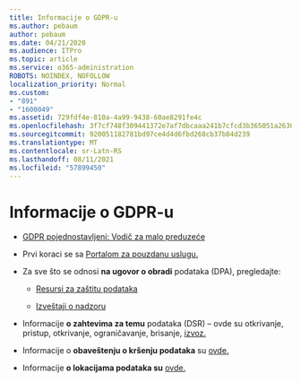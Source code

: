 ```yaml
---
title: Informacije o GDPR-u
ms.author: pebaum
author: pebaum
ms.date: 04/21/2020
ms.audience: ITPro
ms.topic: article
ms.service: o365-administration
ROBOTS: NOINDEX, NOFOLLOW
localization_priority: Normal
ms.custom:
- "891"
- "1600049"
ms.assetid: 729fdf4e-810a-4a99-9438-60ae8291fe4c
ms.openlocfilehash: 3f7cf748f309441372e7af7dbcaaa241b7cfcd3b365051a2630ca38fa4c1d11c
ms.sourcegitcommit: 920051182781bd97ce4d4d6fbd268cb37b84d239
ms.translationtype: MT
ms.contentlocale: sr-Latn-RS
ms.lasthandoff: 08/11/2021
ms.locfileid: "57899450"
---
```

# <a name="information-about-gdpr"></a>Informacije o GDPR-u

- [GDPR pojednostavljeni: Vodič za malo preduzeće](https://docs.microsoft.com/microsoft-365/admin/security-and-compliance/gdpr-compliance)

- Prvi koraci se sa [Portalom za pouzdanu uslugu.](https://servicetrust.microsoft.com/ViewPage/GDPRGetStarted)

- Za sve što se odnosi **na ugovor o obradi** podataka (DPA), pregledajte:

  - [Resursi za zaštitu podataka](https://servicetrust.microsoft.com/ViewPage/TrustDocuments)

  - [Izveštaji o nadzoru](https://servicetrust.microsoft.com/ViewPage/MSComplianceGuide)

- Informacije **o zahtevima za temu** podataka (DSR) – ovde su otkrivanje, pristup, otkrivanje, ograničavanje, brisanje, [izvoz.](https://docs.microsoft.com/microsoft-365/compliance/gdpr-dsr-office365)

- Informacije o **obaveštenju o kršenju podataka** su [ovde.](https://servicetrust.microsoft.com/ViewPage/GDPRBreach)

- Informacije **o lokacijama podataka su** [ovde.](https://products.office.com/where-is-your-data-located?ms.officeurl=datamaps&amp;geo=All#All)
